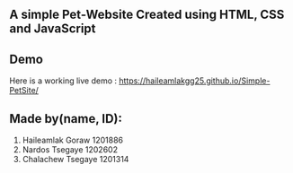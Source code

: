 ## A simple Pet-Website Created using HTML, CSS and JavaScript

## Demo
  Here is a working live demo : https://haileamlakgg25.github.io/Simple-PetSite/


## Made by(name, ID):
        
1. Haileamlak Goraw         1201886
2. Nardos Tsegaye           1202602
3. Chalachew Tsegaye        1201314
  

